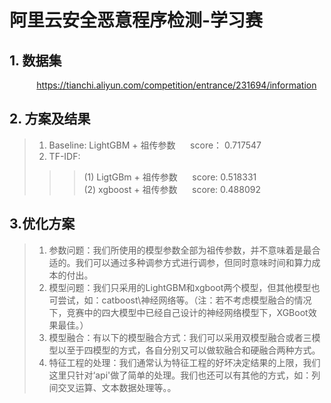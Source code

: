 # 阿里云安全恶意程序检测-学习赛

## 1. 数据集
 &nbsp;&nbsp; &nbsp; &nbsp; &nbsp; &nbsp;   https://tianchi.aliyun.com/competition/entrance/231694/information
## 2. 方案及结果
>  1. Baseline: LightGBM + 祖传参数  &nbsp;&nbsp; &nbsp; score： 0.717547
>  2. TF-IDF: 
>>>    (1) LigtGBm + 祖传参数   &nbsp;&nbsp; &nbsp; score: 0.518331<br>
>>>    (2) xgboost + 祖传参数   &nbsp;&nbsp; &nbsp; score: 0.488092<br>
## 3.优化方案
>  1. 参数问题：我们所使用的模型参数全部为祖传参数，并不意味着是最合适的。我们可以通过多种调参方式进行调参，但同时意味时间和算力成本的付出。
>  2. 模型问题：我们只采用的LightGBM和xgboot两个模型，但其他模型也可尝试，如：catboost\神经网络等。（注：若不考虑模型融合的情况下，竞赛中的四大模型中已经自己设计的神经网络模型下，XGBoot效果最佳。）
>  3. 模型融合：有以下的模型融合方式：我们可以采用双模型融合或者三模型以至于四模型的方式，各自分别又可以做软融合和硬融合两种方式。
>  4. 特征工程的处理：我们通常认为特征工程的好坏决定结果的上限，我们这里只针对‘api'做了简单的处理。我们也还可以有其他的方式，如：列间交叉运算、文本数据处理等。。
>
